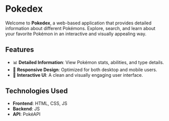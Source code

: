 # Pokedex

Welcome to **Pokedex**, a web-based application that provides detailed information about different Pokémons. Explore, search, and learn about your favorite Pokémon in an interactive and visually appealing way.

## Features

- 📊 **Detailed Information**: View Pokémon stats, abilities, and type details.
- 🎨 **Responsive Design**: Optimized for both desktop and mobile users.
- 🌈 **Interactive UI**: A clean and visually engaging user interface.

## Technologies Used

- **Frontend**: HTML, CSS, JS
- **Backend**: JS
- **API**: PokéAPI